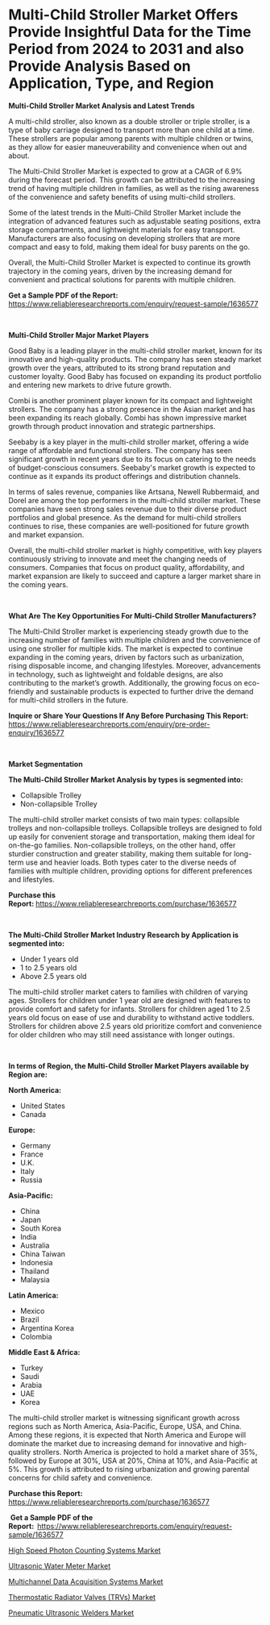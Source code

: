 <p><h1>Multi-Child Stroller Market Offers Provide Insightful Data for the Time Period from 2024 to 2031 and also Provide Analysis Based on Application, Type, and Region</h1></p><p><strong>Multi-Child Stroller Market Analysis and Latest Trends</strong></p>
<p><p>A multi-child stroller, also known as a double stroller or triple stroller, is a type of baby carriage designed to transport more than one child at a time. These strollers are popular among parents with multiple children or twins, as they allow for easier maneuverability and convenience when out and about.</p><p>The Multi-Child Stroller Market is expected to grow at a CAGR of 6.9% during the forecast period. This growth can be attributed to the increasing trend of having multiple children in families, as well as the rising awareness of the convenience and safety benefits of using multi-child strollers.</p><p>Some of the latest trends in the Multi-Child Stroller Market include the integration of advanced features such as adjustable seating positions, extra storage compartments, and lightweight materials for easy transport. Manufacturers are also focusing on developing strollers that are more compact and easy to fold, making them ideal for busy parents on the go.</p><p>Overall, the Multi-Child Stroller Market is expected to continue its growth trajectory in the coming years, driven by the increasing demand for convenient and practical solutions for parents with multiple children.</p></p>
<p><strong>Get a Sample PDF of the Report:&nbsp;</strong> <a href="https://www.reliableresearchreports.com/enquiry/request-sample/1636577">https://www.reliableresearchreports.com/enquiry/request-sample/1636577</a></p>
<p>&nbsp;</p>
<p><strong>Multi-Child Stroller Major Market Players</strong></p>
<p><p>Good Baby is a leading player in the multi-child stroller market, known for its innovative and high-quality products. The company has seen steady market growth over the years, attributed to its strong brand reputation and customer loyalty. Good Baby has focused on expanding its product portfolio and entering new markets to drive future growth.</p><p>Combi is another prominent player known for its compact and lightweight strollers. The company has a strong presence in the Asian market and has been expanding its reach globally. Combi has shown impressive market growth through product innovation and strategic partnerships.</p><p>Seebaby is a key player in the multi-child stroller market, offering a wide range of affordable and functional strollers. The company has seen significant growth in recent years due to its focus on catering to the needs of budget-conscious consumers. Seebaby's market growth is expected to continue as it expands its product offerings and distribution channels.</p><p>In terms of sales revenue, companies like Artsana, Newell Rubbermaid, and Dorel are among the top performers in the multi-child stroller market. These companies have seen strong sales revenue due to their diverse product portfolios and global presence. As the demand for multi-child strollers continues to rise, these companies are well-positioned for future growth and market expansion.</p><p>Overall, the multi-child stroller market is highly competitive, with key players continuously striving to innovate and meet the changing needs of consumers. Companies that focus on product quality, affordability, and market expansion are likely to succeed and capture a larger market share in the coming years.</p></p>
<p>&nbsp;</p>
<p><strong>What Are The Key Opportunities For Multi-Child Stroller Manufacturers?</strong></p>
<p><p>The Multi-Child Stroller market is experiencing steady growth due to the increasing number of families with multiple children and the convenience of using one stroller for multiple kids. The market is expected to continue expanding in the coming years, driven by factors such as urbanization, rising disposable income, and changing lifestyles. Moreover, advancements in technology, such as lightweight and foldable designs, are also contributing to the market’s growth. Additionally, the growing focus on eco-friendly and sustainable products is expected to further drive the demand for multi-child strollers in the future.</p></p>
<p><strong>Inquire or Share Your Questions If Any Before Purchasing This Report:</strong> <a href="https://www.reliableresearchreports.com/enquiry/pre-order-enquiry/1636577">https://www.reliableresearchreports.com/enquiry/pre-order-enquiry/1636577</a></p>
<p>&nbsp;</p>
<p><strong>Market Segmentation</strong></p>
<p><strong>The Multi-Child Stroller Market Analysis by types is segmented into:</strong></p>
<p><ul><li>Collapsible Trolley</li><li>Non-collapsible Trolley</li></ul></p>
<p><p>The multi-child stroller market consists of two main types: collapsible trolleys and non-collapsible trolleys. Collapsible trolleys are designed to fold up easily for convenient storage and transportation, making them ideal for on-the-go families. Non-collapsible trolleys, on the other hand, offer sturdier construction and greater stability, making them suitable for long-term use and heavier loads. Both types cater to the diverse needs of families with multiple children, providing options for different preferences and lifestyles.</p></p>
<p><strong>Purchase this Report:&nbsp;</strong><a href="https://www.reliableresearchreports.com/purchase/1636577">https://www.reliableresearchreports.com/purchase/1636577</a></p>
<p>&nbsp;</p>
<p><strong>The Multi-Child Stroller Market Industry Research by Application is segmented into:</strong></p>
<p><ul><li>Under 1 years old</li><li>1 to 2.5 years old</li><li>Above 2.5 years old</li></ul></p>
<p><p>The multi-child stroller market caters to families with children of varying ages. Strollers for children under 1 year old are designed with features to provide comfort and safety for infants. Strollers for children aged 1 to 2.5 years old focus on ease of use and durability to withstand active toddlers. Strollers for children above 2.5 years old prioritize comfort and convenience for older children who may still need assistance with longer outings.</p></p>
<p>&nbsp;</p>
<p><strong>In terms of Region, the Multi-Child Stroller Market Players available by Region are:</strong></p>
<p>
    <p> <strong> North America: </strong>
        <ul>
            <li>United States</li>
            <li>Canada</li>
        </ul>
        </p> 
    <p> <strong> Europe: </strong>
        <ul>
            <li>Germany</li>
            <li>France</li>
            <li>U.K.</li>
            <li>Italy</li>
            <li>Russia</li>
        </ul>
        </p> 
    <p> <strong> Asia-Pacific: </strong>
        <ul>
            <li>China</li>
            <li>Japan</li>
            <li>South Korea</li>
            <li>India</li>
            <li>Australia</li>
            <li>China Taiwan</li>
            <li>Indonesia</li>
            <li>Thailand</li>
            <li>Malaysia</li>
        </ul>
        </p> 
    <p> <strong> Latin America: </strong>
        <ul>
            <li>Mexico</li>
            <li>Brazil</li>
            <li>Argentina Korea</li>
            <li>Colombia</li>
        </ul>
        </p> 
    <p> <strong> Middle East & Africa: </strong>
        <ul>
            <li>Turkey</li>
            <li>Saudi</li>
            <li>Arabia</li>
            <li>UAE</li>
            <li>Korea</li>
        </ul>
    </p>
    </p>
<p><p>The multi-child stroller market is witnessing significant growth across regions such as North America, Asia-Pacific, Europe, USA, and China. Among these regions, it is expected that North America and Europe will dominate the market due to increasing demand for innovative and high-quality strollers. North America is projected to hold a market share of 35%, followed by Europe at 30%, USA at 20%, China at 10%, and Asia-Pacific at 5%. This growth is attributed to rising urbanization and growing parental concerns for child safety and convenience.</p></p>
<p><strong>Purchase this Report: </strong><a href="https://www.reliableresearchreports.com/purchase/1636577">https://www.reliableresearchreports.com/purchase/1636577</a></p>
<p>&nbsp;<strong>Get a Sample PDF of the Report:&nbsp;&nbsp;</strong><a href="https://www.reliableresearchreports.com/enquiry/request-sample/1636577">https://www.reliableresearchreports.com/enquiry/request-sample/1636577</a></p>
<p><strong></strong></p>
<p><p><a href="https://github.com/yemakinde/Market-Research-Report-List-1/blob/main/high-speed-photon-counting-systems-market.md">High Speed Photon Counting Systems Market</a></p><p><a href="https://issuu.com/reportprime-2/docs/ultrasonic-water-meter-market-size-2030.pptx">Ultrasonic Water Meter Market</a></p><p><a href="https://github.com/Alonsoolds3wq1d81czn8rbol/Market-Research-Report-List-1/blob/main/multichannel-data-acquisition-systems-market.md">Multichannel Data Acquisition Systems Market</a></p><p><a href="https://issuu.com/reportprime-2/docs/thermostatic-radiator-valves-trvs-market-size-2030">Thermostatic Radiator Valves (TRVs) Market</a></p><p><a href="https://github.com/RickHolmes3/Market-Research-Report-List-3/blob/main/pneumatic-ultrasonic-welders-market.md">Pneumatic Ultrasonic Welders Market</a></p></p>